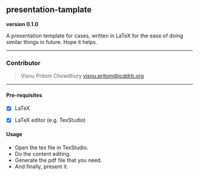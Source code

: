 ## presentation-tamplate

**version 0.1.0**

A presentation template for cases, written in LaTeX for the ease of doing similar things in future. Hope it helps. 

---

### Contributor

> Visnu Pritom Chowdhury <visnu.pritom@icddrb.org>

---

#### Pre-requisites

- [x] LaTeX
- [x] LaTeX editor (e.g. TexStudio) 


#### Usage

- Open the tex file in TexStudio. 
- Do the content editing. 
- Generate the pdf file that you need. 
- And finally, present it. 
